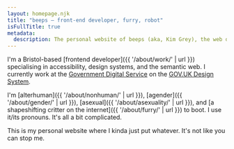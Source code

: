 ```yaml
---
layout: homepage.njk
title: "beeps — front-end developer, furry, robot"
isFullTitle: true
metadata:
  description: The personal website of beeps (aka, Kim Grey), the web developer, not the other ones.
---
```


I'm a Bristol-based [frontend developer]({{ '/about/work/' | url }}) specialising in accessibility, design systems, and the semantic web. I currently work at the [Government Digital Service](https://www.gov.uk/government/organisations/government-digital-service) on the [GOV.UK Design System](http://design-system.service.gov.uk/).

I'm [alterhuman]({{ '/about/nonhuman/' | url }}), [agender]({{ '/about/gender/' | url }}), [asexual]({{ '/about/asexuality/' | url }}), and [a shapeshifting critter on the internet]({{ '/about/furry/' | url }}) to boot. I use it/its pronouns. It's all a bit complicated.

This is my personal website where I kinda just put whatever. It's not like you can stop me.
